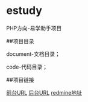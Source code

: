 # estudy
PHP方向-易学助手项目

##项目目录

document-文档目录；

code-代码目录；

##项目链接

[前台URL](http://csbroswer.cn)
[后台URL](http://csbroswer.cn/estudy/code/admin)
[redmine地址](http://www.hostedredmine.com/projects/php)
